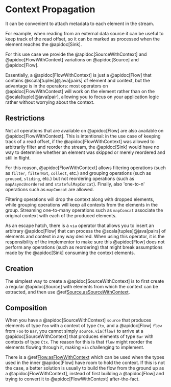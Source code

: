 # Context Propagation

It can be convenient to attach metadata to each element in the stream.

For example, when reading from an external data source it can be
useful to keep track of the read offset, so it can be marked as processed
when the element reaches the @apidoc[Sink].

For this use case we provide the @apidoc[SourceWithContext] and
@apidoc[FlowWithContext] variations on @apidoc[Source] and
@apidoc[Flow].

Essentially, a @apidoc[FlowWithContext] is just a @apidoc[Flow] that
contains @scala[tuples]@java[pairs] of element and context, but the
advantage is in the operators: most operators on @apidoc[FlowWithContext]
will work on the element rather than on the @scala[tuple]@java[pair],
allowing you to focus on your application logic rather without worrying
about the context.

## Restrictions

Not all operations that are available on @apidoc[Flow] are also available
on @apidoc[FlowWithContext]. This is intentional: in the use case of
keeping track of a read offset, if the @apidoc[FlowWithContext] was
allowed to arbitrarily filter and reorder the stream, the @apidoc[Sink]
would have no way to determine whether an element was skipped
or merely reordered and still in flight.

For this reason, @apidoc[FlowWithContext] allows filtering operations
(such as `filter`, `filterNot`, `collect`, etc.) and grouping operations
(such as `grouped`, `sliding`, etc.) but not reordering operations
(such as `mapAsyncUnordered` and `statefulMapConcat`). Finally,
also 'one-to-n' operations such as `mapConcat` are allowed.

Filtering operations will drop the context along with dropped elements,
while grouping operations will keep all contexts from the elements in
the group. Streaming one-to-many operations such as `mapConcat`
associate the original context with each of the produced elements.

As an escape hatch, there is a `via` operator that allows you to
insert an arbitrary @apidoc[Flow] that can process the
@scala[tuples]@java[pairs] of elements and context in any way
desired. When using this operator, it is the responsibility of the
implementor to make sure this @apidoc[Flow] does not perform
any operations (such as reordering) that might break assumptions
made by the @apidoc[Sink] consuming the context elements.

## Creation

The simplest way to create a @apidoc[SourceWithContext] is to
first create a regular @apidoc[Source] with elements from which
the context can be extracted, and then use
@ref[Source.asSourceWithContext](operators/Source/asSourceWithContext.md).

## Composition

When you have a @apidoc[SourceWithContext] `source` that produces
elements of type `Foo` with a context of type `Ctx`, and a
@apidoc[Flow] `flow` from `Foo` to `Bar`,  you cannot simply
`source.via(flow)` to arrive at a @apidoc[SourceWithContext] that
produces elements of type `Bar` with contexts of type `Ctx`. The
reason for this is that `flow` might reorder the elements flowing
through it, making `via` challenging to implement.

There is a @ref[Flow.asFlowWithContext](operators/Flow/asFlowWithContext.md)
which can be used when the types used in the inner
@apidoc[Flow] have room to hold the context. If this is not the
case, a better solution is usually to build the flow from the ground
up as a @apidoc[FlowWithContext], instead of first building a
@apidoc[Flow] and trying to convert it to @apidoc[FlowWithContext]
after-the-fact.
